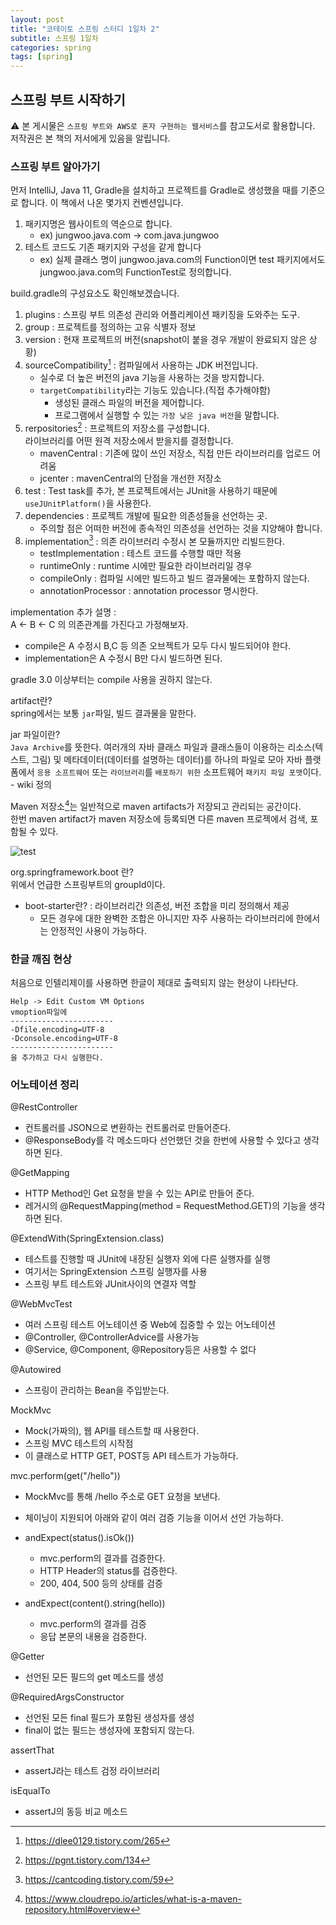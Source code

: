 ```yaml
---
layout: post
title: "코테이토 스프링 스터디 1일차 2"
subtitle: 스프링 1일차
categories: spring
tags: [spring]
---
```


## 스프링 부트 시작하기

⚠️ 본 게시물은 `스프링 부트와 AWS로 혼자 구현하는 웹서비스`를 참고도서로 활용합니다. 저작권은 본 책의 저서에게 있음을 알립니다.

### 스프링 부트 알아가기


먼저 IntelliJ, Java 11, Gradle을 설치하고 프로젝트를 Gradle로 생성했을 때를 기준으로 합니다. 이 책에서 나온 몇가지 컨벤션입니다.

1. 패키지명은 웹사이트의 역순으로 합니다.
    - ex) jungwoo.java.com -> com.java.jungwoo
2. 테스트 코드도 기존 패키지와 구성을 같게 합니다
    - ex) 실제 클래스 명이 jungwoo.java.com의 Function이면 test 패키지에서도 jungwoo.java.com의 FunctionTest로 정의합니다.

build.gradle의 구성요소도 확인해보겠습니다.

1. plugins : 스프링 부트 의존성 관리와 어플리케이션 패키징을 도와주는 도구.
2. group : 프로젝트를 정의하는 고유 식별자 정보
3. version : 현재 프로젝트의 버전(snapshot이 붙을 경우 개발이 완료되지 않은 상황)
4. sourceCompatibility[^1] : 컴파일에서 사용하는 JDK 버전입니다.
    - 실수로 더 높은 버전의 java 기능을 사용하는 것을 방지합니다.
    - `targetCompatibility`라는 기능도 있습니다.(직접 추가해야함)
        - 생성된 클래스 파일의 버전을 제어합니다.
        - 프로그램에서 실행할 수 있는 `가장 낮은 java 버전`을 말합니다.
5. rerpositories[^2] : 프로젝트의 저장소를 구성합니다.\
 라이브러리를 어떤 원격 저장소에서 받을지를 결정합니다.
    - mavenCentral : 기존에 많이 쓰인 저장소, 직접 만든 라이브러리를 업로드 어려움
    - jcenter : mavenCentral의 단점을 개선한 저장소
6. test : Test task를 추가, 본 프로젝트에서는 JUnit을 사용하기 때문에 `useJUnitPlatform()`을 사용한다.
7. dependencies : 프로젝트 개발에 필요한 의존성들을 선언하는 곳.
    - 주의할 점은 어떠한 버전에 종속적인 의존성을 선언하는 것을 지양해야 합니다.
8. implementation[^3] : 의존 라이브러리 수정시 본 모듈까지만 리빌드한다.
    - testImplementation : 테스트 코드를 수행할 때만 적용
    - runtimeOnly : runtime 시에만 필요한 라이브러리일 경우
    - compileOnly : 컴파일 시에만 빌드하고 빌드 결과물에는 포함하지 않는다.
    - annotationProcessor : annotation processor 명시한다.

implementation 추가 설명 :\
A <- B <- C 의 의존관계를 가진다고 가정해보자.

- compile은 A 수정시 B,C 등 의존 오브젝트가 모두 다시 빌드되어야 한다.
- implementation은 A 수정시 B만 다시 빌드하면 된다.

gradle 3.0 이상부터는 compile 사용을 권하지 않는다.

artifact란?\
spring에서는 보통 `jar`파일, 빌드 결과물을 말한다.

jar 파일이란?\
`Java Archive`를 뜻한다. 여러개의 자바 클래스 파일과 클래스들이 이용하는 리소스(텍스트, 그림) 및 메타데이터(데이터를 설명하는 데이터)를 하나의 파일로 모아 자바 플랫폼에서 `응용 소프트웨어` 또는 `라이브러리`를 `배포하기 위한` 소프트웨어 `패키지 파일 포맷`이다. - wiki 정의

Maven 저장소[^4]는 일반적으로 maven artifacts가 저장되고 관리되는 공간이다.\
한번 maven artifact가 maven 저장소에 등록되면 다른 maven 프로젝에서 검색, 포함될 수 있다. 

![test](../assets/img/0112/maven.jpg)


org.springframework.boot 란?\
위에서 언급한 스프링부트의 groupId이다.
-  boot-starter란? : 라이브러리간 의존성, 버전 조합을 미리 정의해서 제공
    - 모든 경우에 대한 완벽한 조합은 아니지만 자주 사용하는 라이브러리에 한에서는 안정적인 사용이 가능하다.

### 한글 깨짐 현상
처음으로 인텔리제이를 사용하면 한글이 제대로 출력되지 않는 현상이 나타난다.
```
Help -> Edit Custom VM Options
vmoption파일에 
-----------------------
-Dfile.encoding=UTF-8
-Dconsole.encoding=UTF-8
-----------------------
을 추가하고 다시 실행한다.
```
### 어노테이션 정리
@RestController
- 컨트롤러를 JSON으로 변환하는 컨트롤러로 만들어준다.
- @ResponseBody를 각 메소드마다 선언했던 것을 한번에 사용할 수 있다고 생각하면 된다.

@GetMapping
- HTTP Method인 Get 요청을 받을 수 있는 API로 만들어 준다.
- 레거시의 @RequestMapping(method = RequestMethod.GET)의 기능을 생각하면 된다.

@ExtendWith(SpringExtension.class)
- 테스트를 진행할 때 JUnit에 내장된 실행자 외에 다른 실행자를 실행
- 여기서는 SpringExtension 스프링 실행자를 사용
- 스프링 부트 테스트와 JUnit사이의 연결자 역할

@WebMvcTest
- 여러 스프링 테스트 어노테이션 중 Web에 집중할 수 있는 어노테이션
- @Controller, @ControllerAdvice를 사용가능
- @Service, @Component, @Repository등은 사용할 수 없다

@Autowired
- 스프링이 관리하는 Bean을 주입받는다.

MockMvc
- Mock(가짜의), 웹 API를 테스트할 때 사용한다.
- 스프링 MVC 테스트의 시작점
- 이 클래스로 HTTP GET, POST등 API 테스트가 가능하다.

mvc.perform(get("/hello"))
- MockMvc를 통해 /hello 주소로 GET 요청을 보낸다.
- 체이닝이 지원되어 아래와 같이 여러 검증 기능을 이어서 선언 가능하다.

- andExpect(status().isOk())
    - mvc.perform의 결과를 검증한다.
    - HTTP Header의 status를 검증한다.
    - 200, 404, 500 등의 상태를 검증
- andExpect(content().string(hello))
    - mvc.perform의 결과를 검증
    - 응답 본문의 내용을 검증한다.

@Getter
- 선언된 모든 필드의 get 메소드를 생성

@RequiredArgsConstructor
- 선언된 모든 final 필드가 포함된 생성자를 생성
- final이 없는 필드는 생성자에 포함되지 않는다.

assertThat
- assertJ라는 테스트 검정 라이브러리

isEqualTo 
- assertJ의 동등 비교 메소드




[^1]:https://dlee0129.tistory.com/265
[^2]:https://pgnt.tistory.com/134
[^3]:https://cantcoding.tistory.com/59
[^4]:https://www.cloudrepo.io/articles/what-is-a-maven-repository.html#overview
